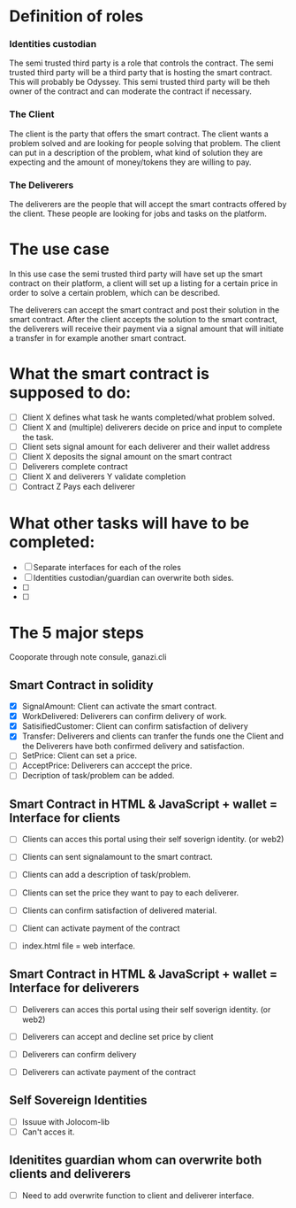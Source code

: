 # Definition of roles
### **Identities custodian**
The semi trusted third party is a role that controls the contract. The semi trusted third party will be a third party that is hosting the smart contract. This will probably be Odyssey. This semi trusted third party will be theh owner of the contract and can moderate the contract if necessary.

### **The Client**
The client is the party that offers the smart contract. The client wants a problem solved and are looking for people solving that problem. The client can put in a description of the problem, what kind of solution they are expecting and the amount of money/tokens they are willing to pay.

### **The Deliverers**
The deliverers are the people that will accept the smart contracts offered by the client. These people are looking for jobs and tasks on the platform.

# The use case
In this use case the semi trusted third party will have set up the smart contract on their platform, a client will set up a listing for a certain price in order to solve a certain problem, which can be described.

The deliverers can accept the smart contract and post their solution in the smart contract. After the client accepts the solution to the smart contract, the deliverers will receive their payment via a signal amount that will initiate a transfer in for example another smart contract.

# What the smart contract is supposed to do:
- [ ] Client X defines what task he wants completed/what problem solved.
- [ ] Client X and (multiple) deliverers decide on price and input to complete the task.
- [ ] Client sets signal amount for each deliverer and their wallet address
- [ ] Client X deposits the signal amount on the smart contract
- [ ] Deliverers complete contract
- [ ] Client X and deliverers Y validate completion
- [ ] Contract Z Pays each deliverer

# What other tasks will have to be completed:
- [ ] Separate interfaces for each of the roles
- [ ] Identities custodian/guardian can overwrite both sides.
- [ ] 
- [ ] 

# The 5 major steps
Cooporate through note consule, ganazi.cli

## Smart Contract in solidity
- [x] SignalAmount: Client can activate the smart contract.
- [x] WorkDelivered: Deliverers can confirm delivery of work.
- [x] SatisifiedCustomer: Client can confirm satisfaction of delivery
- [x] Transfer: Deliverers and clients can tranfer the funds one the Client and the Deliverers have both confirmed delivery and satisfaction.
- [ ] SetPrice: Client can set a price.
- [ ] AcceptPrice: Deliverers can acccept the price.
- [ ] Decription of task/problem can be added.

## Smart Contract in HTML & JavaScript + wallet = Interface for clients
- [ ] Clients can acces this portal using their self soverign identity. (or web2)
- [ ] Clients can sent signalamount to the smart contract.
- [ ] Clients can add a description of task/problem.
- [ ] Clients can set the price they want to pay to each deliverer.
- [ ] Clients can confirm satisfaction of delivered material.
- [ ] Client can activate payment of the contract

- [ ] index.html file = web interface. 

## Smart Contract in HTML & JavaScript + wallet = Interface for deliverers
- [ ] Deliverers can acces this portal using their self soverign identity. (or web2)
- [ ] Deliverers can accept and decline set price by client
- [ ] Deliverers can confirm delivery
- [ ] Deliverers can activate payment of the contract


## Self Sovereign Identities
- [ ] Issuue with Jolocom-lib
- [ ] Can't acces it.

## Idenitites guardian whom can overwrite both clients and deliverers
- [ ] Need to add overwrite function to client and deliverer interface.